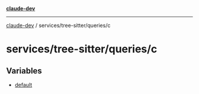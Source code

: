 [**claude-dev**](../../../../README.md)

***

[claude-dev](../../../../README.md) / services/tree-sitter/queries/c

# services/tree-sitter/queries/c

## Variables

- [default](variables/default.md)
